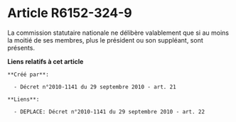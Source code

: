 # Article R6152-324-9

La commission statutaire nationale ne délibère valablement que si au moins la moitié de ses membres, plus le président ou son
suppléant, sont présents.

**Liens relatifs à cet article**

	**Créé par**:

	  - Décret n°2010-1141 du 29 septembre 2010 - art. 21

	**Liens**:

	  - DEPLACE: Décret n°2010-1141 du 29 septembre 2010 - art. 22
